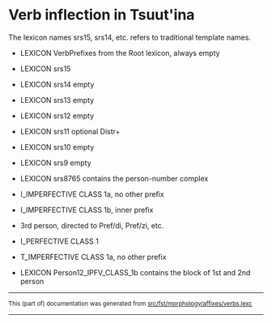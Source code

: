 # Verb inflection in Tsuut'ina

The lexicon names srs15, srs14, etc. refers to traditional template names.

* LEXICON VerbPrefixes  from the Root lexicon, always empty

* LEXICON srs15  

* LEXICON srs14  empty

* LEXICON srs13  empty

* LEXICON srs12  empty

* LEXICON srs11  optional Distr+

* LEXICON srs10  empty

* LEXICON srs9  empty

* LEXICON srs8765  contains the person-number complex
* I_IMPERFECTIVE CLASS 1a, no other prefix

- I_IMPERFECTIVE CLASS 1b, inner prefix

- 3rd person, directed to Pref/di, Pref/zi, etc.

- I_PERFECTIVE CLASS 1

- T_IMPERFECTIVE CLASS 1a, no other prefix

* LEXICON Person12_IPFV_CLASS_1b   contains the block of 1st and 2nd person

* * *

<small>This (part of) documentation was generated from [src/fst/morphology/affixes/verbs.lexc](https://github.com/giellalt/lang-srs/blob/main/src/fst/morphology/affixes/verbs.lexc)</small>

---


